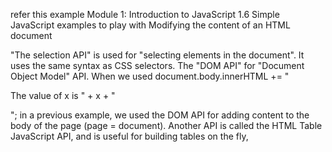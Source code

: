 
refer this example Module 1: Introduction to JavaScript   1.6 Simple JavaScript examples to play with   Modifying the content of an HTML document


"The selection API" is used for "selecting elements in the document". It uses the same syntax as CSS selectors. 
The "DOM API" for "Document Object Model" API. When we used document.body.innerHTML += "<p>The value of x is " + x + "</p>"; in a previous example, we used the DOM API for adding content to the body of the page (page = document).
Another API is called the HTML Table JavaScript API, and is useful for building tables on the fly,

